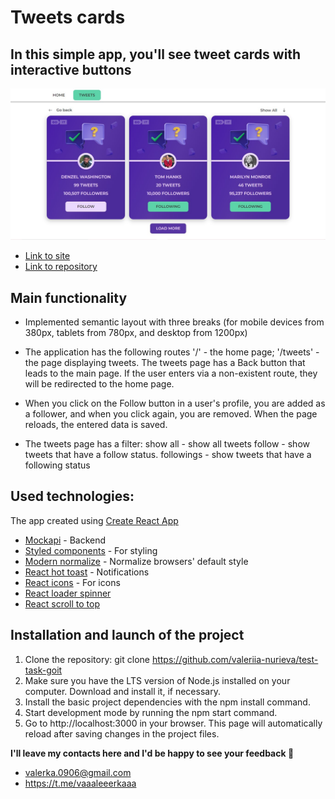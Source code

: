 # Tweets cards

## In this simple app, you'll see tweet cards with interactive buttons

![Screenshot of a app](./assets/screenshot.jpg)

- [Link to site](https://valeriia-nurieva.github.io/test-task-goit/tweets)
- [Link to repository](https://github.com/valeriia-nurieva/test-task-goit)

## Main functionality

- Implemented semantic layout with three breaks (for mobile devices from 380px,
  tablets from 780px, and desktop from 1200px)

- The application has the following routes '/' - the home page; '/tweets' - the
  page displaying tweets. The tweets page has a Back button that leads to the
  main page. If the user enters via a non-existent route, they will be
  redirected to the home page.

- When you click on the Follow button in a user's profile, you are added as a
  follower, and when you click again, you are removed. When the page reloads,
  the entered data is saved.

- The tweets page has a filter: show all - show all tweets follow - show tweets
  that have a follow status. followings - show tweets that have a following
  status

## Used technologies:

The app created using
[Create React App](https://github.com/facebook/create-react-app)

- [Mockapi](https://mockapi.io/) - Backend
- [Styled components](https://styled-components.com/) - For styling
- [Modern normalize](https://www.npmjs.com/package/modern-normalize) - Normalize
  browsers' default style
- [React hot toast](https://react-hot-toast.com/) - Notifications
- [React icons](https://www.npmjs.com/package/react-icons) - For icons
- [React loader spinner](https://www.npmjs.com/package/react-loader-spinner)
- [React scroll to top](https://www.npmjs.com/package/react-scroll-to-top)

## Installation and launch of the project

1. Clone the repository: git clone
   https://github.com/valeriia-nurieva/test-task-goit
2. Make sure you have the LTS version of Node.js installed on your computer.
   Download and install it, if necessary.
3. Install the basic project dependencies with the npm install command.
4. Start development mode by running the npm start command.
5. Go to http://localhost:3000 in your browser. This page will automatically
   reload after saving changes in the project files.

**I'll leave my contacts here and I'd be happy to see your feedback 🙌**

- valerka.0906@gmail.com
- https://t.me/vaaaleeerkaaa
